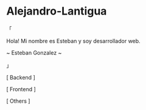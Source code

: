 # Alejandro-Lantigua

「

Hola!
Mi nombre es Esteban y soy desarrollador web.

~ Esteban Gonzalez ~

」


[ Backend ]
     


[ Frontend ]
     



[ Others ]
       
